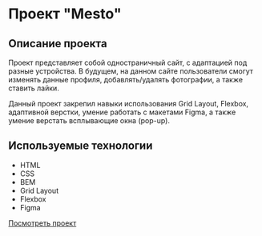 # Проект "Mesto"
## Описание проекта
Проект представляет собой одностраничный сайт, с адаптацией под разные устройства. В будущем, на данном сайте пользователи смогут изменять данные профиля, добавлять/удалять фотографии, а также ставить лайки.

Данный проект закрепил навыки использования Grid Layout, Flexbox, адаптивной верстки, умение работать с макетами Figma, а также умение верстать всплывающие окна (pop-up).

## Используемые технологии
* HTML
* CSS
* BEM
* Grid Layout
* Flexbox
* Figma

[Посмотреть проект](https://anarshanenova.github.io/mesto-project/index.html) 